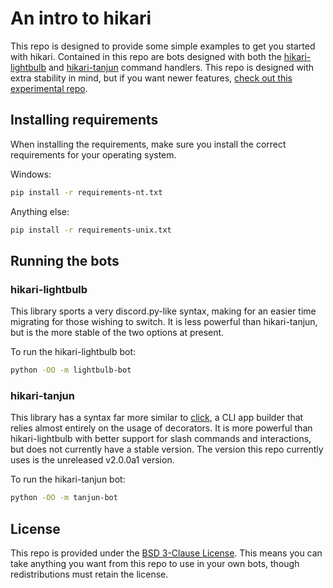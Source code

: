 # An intro to hikari

This repo is designed to provide some simple examples to get you started with hikari. Contained in this repo are bots designed with both the [hikari-lightbulb](https://github.com/tandemdude/hikari-lightbulb) and [hikari-tanjun](https://github.com/FasterSpeeding/Tanjun) command handlers. This repo is designed with extra stability in mind, but if you want newer features, [check out this experimental repo](https://github.com/Carberra/hikari-testing).

## Installing requirements

When installing the requirements, make sure you install the correct requirements for your operating system.

Windows:
```sh
pip install -r requirements-nt.txt
```

Anything else:
```sh
pip install -r requirements-unix.txt
```

## Running the bots

### hikari-lightbulb

This library sports a very discord.py-like syntax, making for an easier time migrating for those wishing to switch. It is less powerful than hikari-tanjun, but is the more stable of the two options at present.

To run the hikari-lightbulb bot:
```sh
python -OO -m lightbulb-bot
```

### hikari-tanjun

This library has a syntax far more similar to [click](https://github.com/pallets/click/), a CLI app builder that relies almost entirely on the usage of decorators. It is more powerful than hikari-lightbulb with better support for slash commands and interactions, but does not currently have a stable version. The version this repo currently uses is the unreleased v2.0.0a1 version.

To run the hikari-tanjun bot:
```sh
python -OO -m tanjun-bot
```

## License

This repo is provided under the [BSD 3-Clause License](https://github.com/parafoxia/hikari-intro/blob/main/LICENSE). This means you can take anything you want from this repo to use in your own bots, though redistributions must retain the license.
